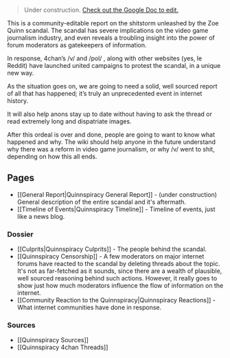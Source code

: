 > Under construction. [Check out the Google Doc to edit.](https://docs.google.com/document/d/1SMLKR0jXRxvaBcug-inONGFR5GCJk9nyqksaLAGdPVw/edit)

This is a community-editable report on the shitstorm unleashed by the Zoe Quinn scandal. The scandal has severe implications on the video game journalism industry, and even reveals a troubling insight into the power of forum moderators as gatekeepers of information. 

In response, 4chan’s /v/ and /pol/ , along with other websites (yes, le Reddit) have launched united campaigns to protest the scandal, in a unique new way.

As the situation goes on, we are going to need a solid, well sourced report of all that has happened; it’s truly an unprecedented event in internet history. 

It will also help anons stay up to date without having to ask the thread or read extremely long and dispatriate images.

After this ordeal is over and done, people are going to want to know what happened and why. The wiki should help anyone in the future understand why there was a reform in video game journalism, or why /v/ went to shit, depending on how this all ends.

## Pages

* [[General Report|Quinnspiracy General Report]] - (under construction) General description of the entire scandal and it's aftermath.
* [[Timeline of Events|Quinnspiracy Timeline]] - Timeline of events, just like a news blog.

### Dossier

* [[Culprits|Quinnspiracy Culprits]] - The people behind the scandal.
* [[Quinnspiracy Censorship]] - A few moderators on major internet forums have reacted to the scandal by deleting threads about the topic. It's not as far-fetched as it sounds, since there are a wealth of plausible, well sourced reasoning behind such actions. However, it really goes to show just how much moderators influence the flow of information on the internet. 
* [[Community Reaction to the Quinnspiracy|Quinnspiracy Reactions]] - What internet communities have done in response.

### Sources

* [[Quinnspiracy Sources]]
* [[Quinnspiracy 4chan Threads]]